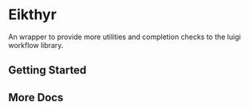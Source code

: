 # Eikthyr

An wrapper to provide more utilities and completion checks to the luigi workflow library.

## Getting Started


## More Docs

